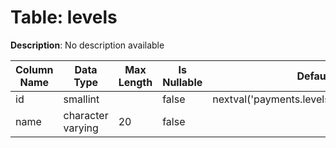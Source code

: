 # Table: levels

**Description**: No description available

| Column Name | Data Type | Max Length | Is Nullable | Default | Primary Key | Foreign Key |
|-------------|-----------|------------|-------------|---------|-------------|-------------|
| id | smallint |  | false | nextval('payments.levels_id_seq'::regclass) | levels | levels |
| name | character varying | 20 | false |  |  |  |
